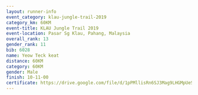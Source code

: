 ```yaml
---
layout: runner-info 
event_category: klau-jungle-trail-2019 
category_km: 60KM 
event-title: KLAU Jungle Trail 2019 
event-location: Pasar Sg Klau, Pahang, Malaysia 
overall_rank: 13
gender_rank: 11
bib: 6028
name: Yeow Teck keat
distance: 60KM
category: 60KM
gender: Male
finish: 10-11-00
certificate: https://drive.google.com/file/d/1pPMllisRn6SJ3Mag9LHGMpUeS8SdJ3k7/view?usp=sharing
---
```

